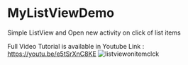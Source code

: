 # MyListViewDemo

Simple ListView and Open new activity on click of list items

Full Video Tutorial is available in Youtube Link :
https://youtu.be/e5tSrXnC8KE
![listviewonitemclck](https://user-images.githubusercontent.com/68380115/126870950-b9285dbe-fd66-4d7b-86a5-159838933ad0.jpg)

